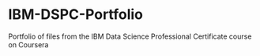 # IBM-DSPC-Portfolio
Portfolio of files from the IBM Data Science Professional Certificate course on Coursera
